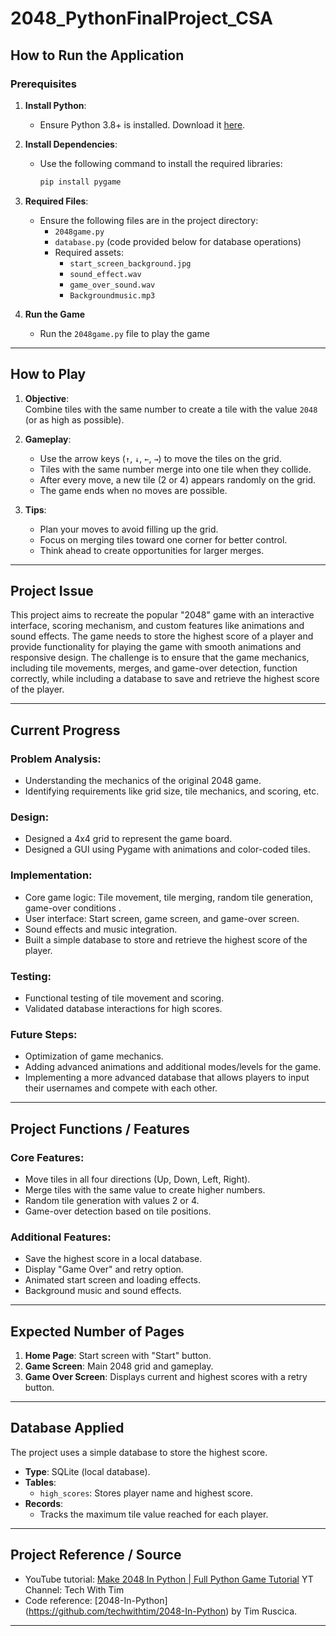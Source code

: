 # 2048_PythonFinalProject_CSA

## How to Run the Application

### Prerequisites
1. **Install Python**:
   - Ensure Python 3.8+ is installed. Download it [here](https://www.python.org/).

2. **Install Dependencies**:
   - Use the following command to install the required libraries:
     ```bash
     pip install pygame
     ```

3. **Required Files**:
   - Ensure the following files are in the project directory:
     - `2048game.py`
     - `database.py` (code provided below for database operations)
     - Required assets:
       - `start_screen_background.jpg`
       - `sound_effect.wav`
       - `game_over_sound.wav`
       - `Backgroundmusic.mp3`
4. **Run the Game**
   - Run the `2048game.py` file to play the game
     
---

## How to Play
1. **Objective**:  
   Combine tiles with the same number to create a tile with the value `2048` (or as high as possible).
   
2. **Gameplay**:  
   - Use the arrow keys (`↑`, `↓`, `←`, `→`) to move the tiles on the grid.
   - Tiles with the same number merge into one tile when they collide.
   - After every move, a new tile (2 or 4) appears randomly on the grid.
   - The game ends when no moves are possible.

3. **Tips**:  
   - Plan your moves to avoid filling up the grid.
   - Focus on merging tiles toward one corner for better control.
   - Think ahead to create opportunities for larger merges.

---

## Project Issue 

This project aims to recreate the popular "2048" game with an interactive interface, scoring mechanism, and custom features like animations and sound effects. The game needs to store the highest score of a player and provide functionality for playing the game with smooth animations and responsive design. The challenge is to ensure that the game mechanics, including tile movements, merges, and game-over detection, function correctly, while including a database to save and retrieve the highest score of the player.

---

## Current Progress 

### Problem Analysis:
- Understanding the mechanics of the original 2048 game.
- Identifying requirements like grid size, tile mechanics, and scoring, etc.

### Design:
- Designed a 4x4 grid to represent the game board.
- Designed a GUI using Pygame with animations and color-coded tiles.
  
### Implementation:
- Core game logic: Tile movement, tile merging, random tile generation, game-over conditions .
- User interface: Start screen, game screen, and game-over screen.
- Sound effects and music integration.
- Built a simple database to store and retrieve the highest score of the player.
  
### Testing:
- Functional testing of tile movement and scoring.
- Validated database interactions for high scores.

### Future Steps:
- Optimization of game mechanics.
- Adding advanced animations and additional modes/levels for the game.
- Implementing a more advanced database that allows players to input their usernames and compete with each other.

---

## Project Functions / Features

### Core Features:
- Move tiles in all four directions (Up, Down, Left, Right).
- Merge tiles with the same value to create higher numbers.
- Random tile generation with values 2 or 4.
- Game-over detection based on tile positions.

### Additional Features:
- Save the highest score in a local database.
- Display "Game Over" and retry option.
- Animated start screen and loading effects.
- Background music and sound effects.

---

## Expected Number of Pages

1. **Home Page**: Start screen with "Start" button.
2. **Game Screen**: Main 2048 grid and gameplay.
3. **Game Over Screen**: Displays current and highest scores with a retry button.


---

## Database Applied
The project uses a simple database to store the highest score. 
- **Type**: SQLite (local database).
- **Tables**:
  - `high_scores`: Stores player name and highest score.
- **Records**:
  - Tracks the maximum tile value reached for each player.
---

## Project Reference / Source

- YouTube tutorial: [Make 2048 In Python | Full Python Game Tutorial](https://youtu.be/6ZyylFcjfIg?si=98Yc8nJhN8P-MX-8) YT Channel: Tech With Tim
- Code reference: [2048-In-Python] (https://github.com/techwithtim/2048-In-Python) by Tim Ruscica.

---

